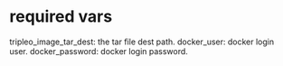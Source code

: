 # required vars
tripleo_image_tar_dest: the tar file dest path.
docker_user: docker login user.
docker_password: docker login password.
